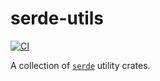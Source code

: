 # serde-utils

[![CI](https://github.com/x52dev/serde-utils/actions/workflows/ci.yml/badge.svg)](https://github.com/x52dev/serde-utils/actions/workflows/ci.yml)

A collection of [`serde`][serde] utility crates.

[serde]: https://crates.io/crates/serde
